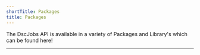 ```yaml
---
shortTitle: Packages
title: Packages
---
```


The DscJobs API is available in a variety of Packages and Library's which can be found here!

---

<Overview />

